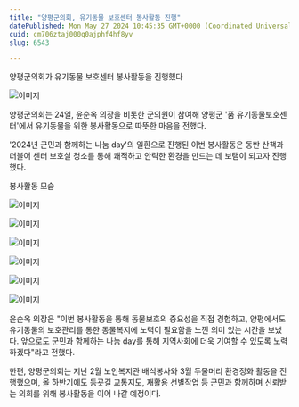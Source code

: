 ```yaml
---
title: "양평군의회, 유기동물 보호센터 봉사활동 진행"
datePublished: Mon May 27 2024 10:45:35 GMT+0000 (Coordinated Universal Time)
cuid: cm706ztaj000q0ajphf4hf8yv
slug: 6543

---
```



양평군의회가 유기동물 보호센터 봉사활동을 진행했다

![이미지](https://cdn.hashnode.com/res/hashnode/image/upload/v1739260820129/ab68f832-2300-4142-aab9-fccc5c8365a6.jpeg)

양평군의회는 24일, 윤순옥 의장을 비롯한 군의원이 참여해 양평군 '품 유기동물보호센터'에서 유기동물을 위한 봉사활동으로 따뜻한 마음을 전했다.

'2024년 군민과 함께하는 나눔 day'의 일환으로 진행된 이번 봉사활동은 동반 산책과 더불어 센터 보호실 청소를 통해 쾌적하고 안락한 환경을 만드는 데 보탬이 되고자 진행했다.

봉사활동 모습

![이미지](https://cdn.hashnode.com/res/hashnode/image/upload/v1739260822231/e3fc966d-ce43-4dc3-996c-264b6fed09ea.png)

![이미지](https://cdn.hashnode.com/res/hashnode/image/upload/v1739260824268/e5d14855-3ce1-4ae3-a450-3ed2e34dad3b.png)

![이미지](https://cdn.hashnode.com/res/hashnode/image/upload/v1739260826487/e5d7979c-5a68-4b97-97d2-fbc80fda570f.png)

![이미지](https://cdn.hashnode.com/res/hashnode/image/upload/v1739260828443/d90d39cf-ff70-4745-9b58-8ce6a912774e.png)

![이미지](https://cdn.hashnode.com/res/hashnode/image/upload/v1739260831163/cd6c15fa-3194-45b7-aca4-bcfabdb695f3.png)

![이미지](https://cdn.hashnode.com/res/hashnode/image/upload/v1739260833508/9d527547-a2a7-4f26-89f1-df59a3ec0aab.png)

윤순옥 의장은 "이번 봉사활동을 통해 동물보호의 중요성을 직접 경험하고, 양평에서도 유기동물의 보호관리를 통한 동물복지에 노력이 필요함을 느낀 의미 있는 시간을 보냈다. 앞으로도 군민과 함께하는 나눔 day를 통해 지역사회에 더욱 기여할 수 있도록 노력하겠다"라고 전했다.

한편, 양평군의회는 지난 2월 노인복지관 배식봉사와 3월 두물머리 환경정화 활동을 진행했으며, 올 하반기에도 등굣길 교통지도, 재활용 선별작업 등 군민과 함께하며 신뢰받는 의회를 위해 봉사활동을 이어 나갈 예정이다.